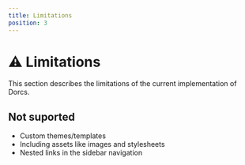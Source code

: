 ```yaml
---
title: Limitations
position: 3
---
```


# ⚠️ Limitations

This section describes the limitations of the current implementation of Dorcs.

## Not suported

- Custom themes/templates
- Including assets like images and stylesheets
- Nested links in the sidebar navigation
